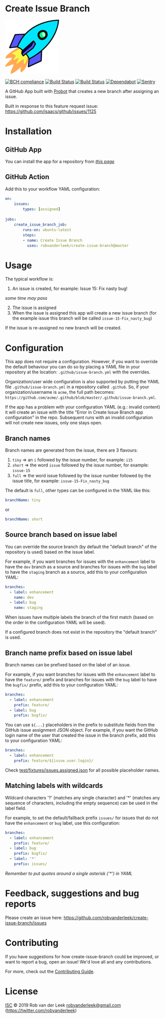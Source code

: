 # Create Issue Branch

![Logo](static/logo.png)

[![BCH compliance](https://bettercodehub.com/edge/badge/robvanderleek/create-issue-branch?branch=master)](https://bettercodehub.com/)
[![Build Status](https://travis-ci.com/robvanderleek/create-issue-branch.svg?branch=master)](https://travis-ci.com/robvanderleek/create-issue-branch)
[![Build Status](https://github.com/robvanderleek/create-issue-branch/workflows/CI/badge.svg)](https://github.com/robvanderleek/create-issue-branch/actions)
[![Dependabot](https://badgen.net/badge/Dependabot/enabled/green?icon=dependabot)](https://dependabot.com/)
[![Sentry](https://img.shields.io/badge/sentry-enabled-green)](https://sentry.io)

A GitHub App built with [Probot](https://github.com/probot/probot) that creates a new branch after assigning an issue.

Built in response to this feature request issue: https://github.com/isaacs/github/issues/1125

# Installation

## GitHub App

You can install the app for a repository from [*this page*](https://github.com/apps/create-issue-branch)

## GitHub Action

Add this to your workflow YAML configuration:

```yaml
on:
    issues:
        types: [assigned]

jobs:
    create_issue_branch_job:
        runs-on: ubuntu-latest
        steps:
        - name: Create Issue Branch
          uses: robvanderleek/create-issue-branch@master
```

# Usage

The typical workflow is:
 1. An issue is created, for example: Issue 15: Fix nasty bug!

 *some time may pass*

 2. The issue is assigned
 3. When the issue is assigned this app will create a new issue branch
    (for the example issue this branch will be called `issue-15-Fix_nasty_bug`)

If the issue is re-assigned no new branch will be created.

# Configuration

This app does not require a configuration. However, if you want to override 
the default behaviour you can do so by placing a YAML file in your repository 
at the location: `.github/issue-branch.yml` with the overrides.

Organization/user wide configuration is also supported by putting the YAML file `.github/issue-branch.yml`
in a repository called `.github`. So, if your organization/username is `acme`, the full path becomes:
`https://github.com/acme/.github/blob/master/.github/issue-branch.yml`. 

If the app has a problem with your configuration YAML (e.g.: invalid content) it will create an issue 
with the title "Error in Create Issue Branch app configuration" in the repo. Subsequent runs with an 
invalid configuration will not create new issues, only one stays open. 

## Branch names

Branch names are generated from the issue, there are 3 flavours:

 1. `tiny` => an `i` followed by the issue number, for example: `i15`
 2. `short` => the word `issue` followed by the issue number, for example:
    `issue-15`
 3. `full` => the word issue followed by the issue number followed by the
    issue title, for example: `issue-15-Fix_nasty_bug`
    
The default is `full`, other types can be configured in the YAML like this:

```yaml
branchName: tiny
```

or

```yaml
branchName: short
```

## Source branch based on issue label

You can override the source branch (by default the "default branch" of the
repository is used) based on the issue label.

For example, if you want branches for issues with the `enhancement` label to
have the `dev` branch as a source and branches for issues with the `bug`
label to have the `staging` branch as a source, add this to your configuration
YAML:

```yaml
branches:
  - label: enhancement
    name: dev
  - label: bug
    name: staging
```

When issues have multiple labels the branch of the first match (based on the 
order in the configuration YAML will be used).

If a configured branch does not exist in the repository the "default branch"
is used.

## Branch name prefix based on issue label

Branch names can be prefixed based on the label of an issue.

For example, if you want branches for issues with the `enhancement` label to
have the `feature/` prefix and branches for issues with the `bug` label to 
have the `bugfix/` prefix, add this to your configuration YAML:

```yaml
branches:
  - label: enhancement
    prefix: feature/
  - label: bug
    prefix: bugfix/
```

You can use `${...}` placeholders in the prefix to substitute fields from the
GitHub issue assignment JSON object. For example, if you want the GitHub login name of the user that created
the issue in the branch prefix, add this to your configuration YAML:

```yaml
branches:
  - label: enhancement
    prefix: feature/${issue.user.login}/
```

Check 
[test/fixtures/issues.assigned.json](test/fixtures/issues.assigned.json) for
all possible placeholder names.

## Matching labels with wildcards

Wildcard characters '?' (matches any single character) and '*' (matches any sequence of characters, 
including the empty sequence) can be used in the label field.

For example, to set the default/fallback prefix `issues/` for issues that do not have the `enhancement`  or `bug`
label, use this configuration:

```yaml
branches:
  - label: enhancement
    prefix: feature/
  - label: bug
    prefix: bugfix/
  - label: '*'
    prefix: issues/
```

*Remember to put quotes around a single asterisk ('\*') in YAML*

# Feedback, suggestions and bug reports

Please create an issue here: https://github.com/robvanderleek/create-issue-branch/issues

# Contributing

If you have suggestions for how create-issue-branch could be improved, or want to report a bug, open an issue! We'd love all and any contributions.

For more, check out the [Contributing Guide](CONTRIBUTING.md).

# License

[ISC](LICENSE) © 2019 Rob van der Leek <robvanderleek@gmail.com> (https://twitter.com/robvanderleek)
